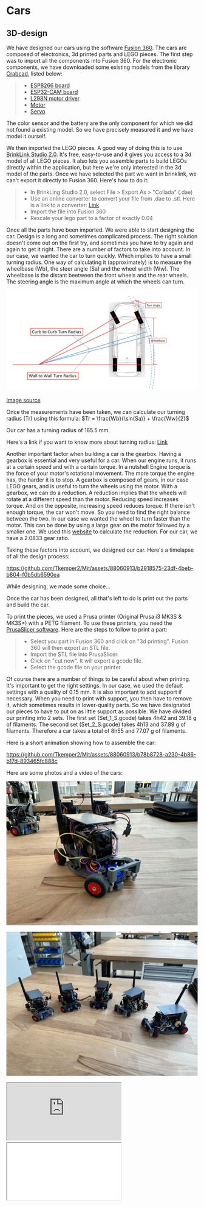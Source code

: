 # Cars

## 3D-design
We have designed our cars using the software [Fusion 360](https://www.autodesk.fr/products/fusion-360/overview?term=1-YEAR&tab=subscription). The cars are composed of electronics, 3d printed parts and LEGO pieces. The first step was to import all the components into Fusion 360. For the electronic components, we have downloaded some existing models from the library [Crabcad](https://grabcad.com/library), listed below:

>- [ESP8266 board](https://grabcad.com/library/esp32-dev-kit-v1-1)
>- [ESP32-CAM board](https://grabcad.com/library/esp32-cam-1/details?folder_id=6305310)
>- [L298N motor driver](https://grabcad.com/library/l298n-17)
>- [Motor](https://grabcad.com/library/yellow-dc-motor-1)
>- [Servo](https://grabcad.com/library/sg90-micro-servomotor-1)

The color sensor and the battery are the only component for which we did not found a existing model. So we have precisely measured it and we have model it ourself.

We then imported the LEGO pieces. A good way of doing this is to use [BrinkLink Studio 2.0](https://www.bricklink.com/v3/studio/download.page). It's free, easy-to-use and it gives you access to a 3d model of all LEGO pieces. It also lets you assemble parts to build LEGOs directly within the application, but here we're only interested in the 3d model of the parts. Once we have selected the part we want in brinklink, we can't export it directly to Fusion 360. Here's how to do it:

>- In BrinkLing Studio 2.0, select File > Export As > "Collada" (.dae)
>- Use an online converter to convert your file from .dae to .stl. Here is a link to a converter: [Link](https://imagetostl.com/convert/file/dae/to/stl)
>- Import the file into Fusion 360
>- Rescale your lego part to a factor of exactly 0.04

Once all the parts have been imported. We were able to start designing the car. Design is a long and sometimes complicated process. The right solution doesn't come out on the first try, and sometimes you have to try again and again to get it right. There are a number of factors to take into account. In our case, we wanted the car to turn quickly. Which implies to have a small turning radius. One way of calculating it (approximately) is to measure the wheelbase (Wb), the steer angle (Sa) and the wheel width (Ww). The wheelbase is the distant beetween the front wheels and the rear wheels. The steering angle is the maximum angle at which the wheels can turn. 

![Image_of_one_Car](Images/image_tr.png)

[Image source](https://www.theautopian.com/the-engineering-behind-why-some-cars-can-turn-tighter-than-others/)

Once the measurements have been taken, we can calculate our turning radius (Tr) using this formula:   $Tr = \frac{Wb}{\sin(Sa)} + \frac{Ww}{2}$ 

Our car has a turning radius of 165.5 mm.

Here's a link if you want to know more about turning radius: [Link](https://en.wikipedia.org/wiki/Turning_radius)

Another important factor when building a car is the gearbox. Having a gearbox is essential and very useful for a car. When our engine runs, it runs at a certain speed and with a certain torque. In a nutshell Engine torque is the force of your motor's rotational movement. The more torque the engine has, the harder it is to stop. A gearbox is composed of gears, in our case LEGO gears, and is useful to turn the wheels using the motor. With a gearbox, we can do a reduction. A reduction implies that the wheels will rotate at a different speed than the motor. Reducing speed increases torque. And on the opposite, increasing speed reduces torque. If there isn't enough torque, the car won't move. So you need to find the right balance between the two. In our case we wanted the wheel to turn faster than the motor. This can be done by using a large gear on the motor followed by a smaller one. We used this [website](https://evolventdesign.com/pages/gear-ratio-calculator) to calculate the reduction. For our car, we have a 2.0833 gear ratio.

Taking these factors into account, we designed our car. Here's a timelapse of all the design process:

https://github.com/Tkemper2/Mit/assets/88060913/b2918575-23df-4beb-b804-f0b5db6590ea

While designing, we made some choice...

Once the car has been designed, all that's left to do is print out the parts and build the car. 

To print the pieces, we used a Prusa printer (Original Prusa i3 MK3S & MK3S+) with a PETG filament. To use these printers, you need the [PrusaSlicer software](https://www.prusa3d.com/fr/page/prusaslicer_424/). Here are the steps to follow to print a part:

>- Select you part in Fusion 360 and click on "3d printing". Fusion 360 will then export an STL file.
>- Import the STL file into PrusaSlicer.
>- Click on "cut now". It will export a gcode file. 
>- Select the gcode file on your printer.

Of course there are a number of things to be careful about when printing. It's important to get the right settings. In our case, we used the default settings with a quality of 0.15 mm. It is also important to add support if necessary. When you need to print with support, you then have to remove it, which sometimes results in lower-quality parts. So we have designated our pieces to have to put on as little support as possible. We have divided our printing into 2 sets. The first set (Set_1_S.gcode) takes 4h42 and 39.18 g of filaments. The second set (Set_2_S.gcode) takes 4h13 and 37.89 g of filaments. Therefore a car takes a total of 8h55 and 77.07 g of filaments.

Here is a short animation showing how to assemble the car:

https://github.com/Tkemper2/Mit/assets/88060913/b78b8728-a230-4b86-b17d-893465fc888c

Here are some photos and a video of the cars:

![Image_of_one_Car](Images/IMG_0516.jpeg)

![Image_of_the_6_Cars](Images/IMG_0515.jpeg)

<!DOCTYPE html>
<html>
<body>
  
  <iframe src="https://drive.google.com/file/d/1SugGETj4QmX7_Ma__iNNMzapm10kMvRc/view" ></iframe>
  
  <!--aloow full screen add tag -->
  
<iframe allowfullscreen="allowfullscreen" src="your_page_url/preview" ></iframe>

</body>
</html>




